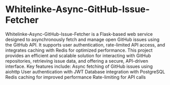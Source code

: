 # Whitelinke-Async-GitHub-Issue-Fetcher
 Whitelinke-Async-GitHub-Issue-Fetcher is a Flask-based web service designed to asynchronously fetch and manage open GitHub issues using the GitHub API. It supports user authentication, rate-limited API access, and integrates caching with Redis for optimized performance. This project provides an efficient and scalable solution for interacting with GitHub repositories, retrieving issue data, and offering a secure, API-driven interface.  Key features include:  Async fetching of GitHub issues using aiohttp  User authentication with JWT  Database integration with PostgreSQL  Redis caching for improved performance  Rate-limiting for API calls
